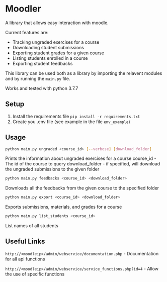 # Moodler
A library that allows easy interaction with moodle.

Current features are:
* Tracking ungraded exercises for a course
* Downloading student submissions
* Exporting student grades for a given course
* Listing students enrolled in a course
* Exporting student feedbacks

This library can be used both as a library by importing the relavent modules and by running the `main.py` file.

Works and tested with python 3.7.7

## Setup
1. Install the requirements file `pip install -r requirements.txt`
2. Create you .env file (see example in the file `env_example`)

## Usage
```bash
python main.py ungraded <course_id> [--verbose] [download_folder]
```
Prints the information about ungraded exercises for a course
course_id - The id of the course to query
download_folder - if specified, will download the ungraded submissions to the given folder

```bash
python main.py feedbacks <course_id> <download_folder>
```
Downloads all the feedbacks from the given course to the specified folder

```bash
python main.py export <course_id> <download_folder>
```
Exports submissions, materials, and grades for a course

```bash
python main.py list_students <course_id>
```
List names of all students


## Useful Links
`http://<moodleip>/admin/webservice/documentation.php` - Documentation for all api functions

`http://<moodleip>/admin/webservice/service_functions.php?id=4` - Allow the use of specific functions
